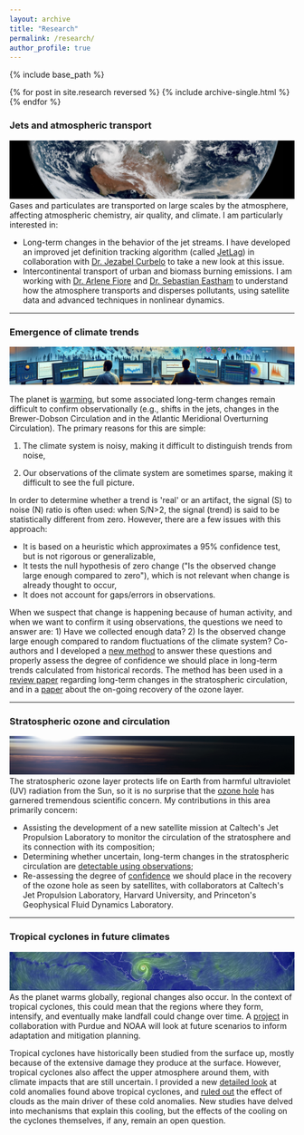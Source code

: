 ```yaml
---
layout: archive
title: "Research"
permalink: /research/
author_profile: true
---
```


{% include base_path %}

{% for post in site.research reversed %}
  {% include archive-single.html %}
{% endfor %}

### Jets and atmospheric transport
![ ](../images/transport.png)
Gases and particulates are transported on large scales by the atmosphere, affecting atmospheric chemistry, air quality, and climate. I am particularly interested in:

* Long-term changes in the behavior of the jet streams. I have developed an improved jet definition tracking algorithm (called [JetLag](https://lrivoire.github.io/JetLag)) in collaboration with [Dr. Jezabel Curbelo](https://web.mat.upc.edu/jezabel.curbelo/) to take a new look at this issue.
* Intercontinental transport of urban and biomass burning emissions. I am working with [Dr. Arlene Fiore](https://www.teampaccc.mit.edu/) and [Dr. Sebastian Eastham](https://www.imperial.ac.uk/people/s.eastham) to understand how the atmosphere transports and disperses pollutants, using satellite data and advanced techniques in nonlinear dynamics.<!-- My research in this area focuses on the transport of ozone between two atmospheric reservoirs with drastically different properties: the troposphere (humid and poor in ozone) and the stratosphere (very dry and rich in ozone). Sometimes, air parcels that originate in the stratosphere travel downward through the tropopause and into the troposphere, sometimes all the way down to the surface, bringing large amounts of ozone to areas that normally exhibit low concentrations of it. This process is called "tropopause folding" or "stratospheric intrusions" and can trigger air quality issues that affect human and ecosystem health, and agricultural yields. To date, we are unsure how the downward transport of ozone associated with stratospheric intrusions may change in the future. Changes in the transport may be dominated by a) changes in the composition of the lower stratosphere, or b) changes in the frequency of stratospheric intrusions. The main challenge in addressing this issue comes from limited satellite coverage and resolution. I am currently collaborating with Universitat Politècnica de Catalunya to develop JetLag, a new jet tracking algorithm that will be the first stepping stone toward taking a new look at this issue. JetLag uses Lagrangian descriptors of the general circulation to produce improved jet coordinate products that are useful in locating stratospheric intrusions. We're also using machine learning to make use of widely available total column ozone retrievals and establish an observational baseline for the ozone transport associated with stratospheric intrusions. Initial results were presented at the [2022 EGU General Assembly](https://meetingorganizer.copernicus.org/EGU22/EGU22-8959.html), and at the [SPARC General Assembly](https://lrivoire.github.io/talks/2022-10-24-talk). Sign up for the JetLag mailing list [here](https://lrivoire.github.io/JetLag).-->

---

### Emergence of climate trends
![ ](../images/toe.png)

The planet is [warming](https://www.climate.gov/news-features/understanding-climate/climate-change-global-temperature), but some associated long-term changes remain difficult to confirm observationally (e.g., shifts in the jets, changes in the Brewer-Dobson Circulation and in the Atlantic Meridional Overturning Circulation). The primary reasons for this are simple:

1) The climate system is noisy, making it difficult to distinguish trends from noise,

2) Our observations of the climate system are sometimes sparse, making it difficult to see the full picture.

In order to determine whether a trend is 'real' or an artifact, the signal (S) to noise (N) ratio is often used: when S/N>2, the signal (trend) is said to be statistically different from zero. However, there are a few issues with this approach:

* It is based on a heuristic which approximates a 95% confidence test, but is not rigorous or generalizable,
* It tests the null hypothesis of zero change ("Is the observed change large enough compared to zero"), which is not relevant when change is already thought to occur, 
* It does not account for gaps/errors in observations.

When we suspect that change is happening because of human activity, and when we want to confirm it using observations, the questions we need to answer are: 1) Have we collected enough data? 2) Is the observed change large enough compared to random fluctuations of the climate system? Co-authors and I developed a [new method](https://agupubs.onlinelibrary.wiley.com/doi/full/10.1029/2024GL109638) to answer these questions and properly assess the degree of confidence we should place in long-term trends calculated from historical records. The method has been used in a [review paper](https://doi.org/10.1029/2023RG000832) regarding long-term changes in the stratospheric circulation, and in a [paper](https://doi.org/10.5194/acp-25-2269-2025) about the on-going recovery of the ozone layer.

---

### Stratospheric ozone and circulation
![ ](../images/stratosphere.png)
The stratospheric ozone layer protects life on Earth from harmful ultraviolet (UV) radiation from the Sun, so it is no surprise that the [ozone hole](https://ozonewatch.gsfc.nasa.gov/facts/hole_SH.html) has garnered tremendous scientific concern. My contributions in this area primarily concern:

* Assisting the development of a new satellite mission at Caltech's Jet Propulsion Laboratory to monitor the circulation of the stratosphere and its connection with its composition;
* Determining whether uncertain, long-term changes in the stratospheric circulation are [detectable using observations](https://meetingorganizer.copernicus.org/EGU23/EGU23-17451.html);
* Re-assessing the degree of [confidence](https://egusphere.copernicus.org/preprints/2024/egusphere-2024-2627/) we should place in the recovery of the ozone hole as seen by satellites, with collaborators at Caltech's Jet Propulsion Laboratory, Harvard University, and Princeton's Geophysical Fluid Dynamics Laboratory. <!--Starting in the 1930s, emissions of synthetic compounds such as chlorofluorocarbons (CFCs) have depleted ozone concentrations in the stratosphere, which led to the appearance of the so-called *ozone hole*. The 1987 Montreal Protocol banned the production of CFCs, and their stratospheric concentrations have ever since been decreasing. Over time, this decrease is expected allow stratospheric ozone concentrations to return to their previous levels. However, whether ozone concentrations have already started to recover or not remains a somewhat open question; while the size of the ozone hole has generally decreased since ~2000, large recent variability prevents scienstists from reaching conclusions with a large degree of statistical confidence. At the center of this problem lies the difficult task of establishing a framework to disentangle possible trends in ozone from a multitude of long-term oscillations in the climate system and their complex interactions with changes in the circulation and in the chemical composition of the stratosphere. In addition to this challenge, one must account for the limitations of current observing systems when analyzing long-term trends. I am working with collaborators at Caltech's Jet Propulsion Laboratory and at Princeton's Geophysical Fluid Dynamics Laboratory to provide answers to the question of the statistical significance of the expected ozone recovery. [Initial results](https://ams.confex.com/ams/102ANNUAL/meetingapp.cgi/Paper/398300) were presented at the 21st Conference on Middle Atmosphere of the American Meteorological Society.-->

---

### Tropical cyclones in future climates
![ ](../images/TC.png)
As the planet warms globally, regional changes also occur. In the context of tropical cyclones, this could mean that the regions where they form, intensify, and eventually make landfall could change over time. A [project](https://ams.confex.com/ams/34HURR/meetingapp.cgi/Paper/386675) in collaboration with Purdue and NOAA will look at future scenarios to inform adaptation and mitigation planning.

Tropical cyclones have historically been studied from the surface up, mostly because of the extensive damage they produce at the surface. However, tropical cyclones also affect the upper atmosphere around them, with climate impacts that are still  uncertain. I provided a new [detailed look](https://lrivoire.github.io/publication/2016-09-24-evolution) at cold anomalies found above tropical cyclones, and [ruled out](https://lrivoire.github.io/publication/2020-06-18-quantifying) the effect of clouds as the main driver of these cold anomalies. New studies have delved into mechanisms that explain this cooling, but the effects of the cooling on the cyclones themselves, if any, remain an open question.
<!-- on meso- to synoptic scales, change is expected in both the tropical cyclogenesis (where and when cyclones form) and in the so-called "steering flow" (where cyclones go). Climate simulations lend themselves well to analyzing changes in the steering flow--however, doing so has thus far involved combining complex vortex tracking algorithms, downscaling techniques, and compositing techniques. While these tools have been useful in making projections, their reliance on empirical, arbitrary, or even model-dependent parameters makes them subject to hidden sensitivities and limited reproducibility. In addition to these shortcomings, climate simulations are not designed to capture the processes at play in tropical cyclogenesis, making risk projections more uncertain. Thus, questions about future tropical cyclone risk remain undoubtedly open, calling for an approach focused on isolating the mechanisms that explain the projected changes. Answers to these questions will inform where and when tropical cyclone risk may reach new areas, a problem of particular importance to low-lying nations and to coastal populations. I am currently working with collaborators at Purdue and NOAA, using a combination of synthetic tropical cyclone trajectories, climate simulations, the historical record of tropical cyclone tracks, and a novel application of multivariate analysis. [Initial results](https://ams.confex.com/ams/34HURR/meetingapp.cgi/Paper/386675) were presented at the AMS 34th Conference on Hurricanes and Tropical Meteorology (May 2021). We are also using so-called geo-engineering scenarios from the [GeoMIP archive](http://climate.envsci.rutgers.edu/geomip/) as a way to quantify the uncertainties and risks associated with the unintended consequences of solar radiation management techniques. -->

 <!-- ### Tropical cyclone structure and dynamics
![1](../images/TC2.png)
 <!-- impacts unfold at the surface, and in part because of the historical scarcity of upper-air observations above open waters.  With the advent of unmanned aircrafts and limb scanning spaceborne instruments, upper-air observations have become more readily available; for example, GPS radio occultation technology now allows the retrieval of the temperature structure in the upper troposphere and lower stratosphere (UTLS) globally, with ~100 m vertical resolution, ~0.1 K accuracy, and in all weather conditions. These data reveal the presence of a ubiquitous, synoptic-scale layer of [cold air near the tropopause above tropical cyclones](https://lrivoire.github.io/publication/2016-09-24-evolution) (and other convective systems), which I call tropopause layer cooling (TLC). The existence of this signal had been documented as early as the 1940s, but its detailed structure and evolution over the lifetime of tropical cyclones had remained unknown until recently. More importantly, the origins of TLC and its potential impacts on the development of the storm below still remain uncertain. Several mechanisms have been proposed to explain TLC, including diabatic cooling at the top of the cloud canopy, and adiabatic cooling due to ascent and divergence. We now know that [cloud radiative effects are unlikely to explain TLC](https://lrivoire.github.io/publication/2020-06-18-quantifying), and I am conducting ongoing research into the mechanisms that main explain ascent and divergence near the tropopause. As to the potential impacts of TLC on the storm below, they include increased potential intensity, turbulence in the outflow layer, heightened clouds, and possible effects on subsequent convection (after the storm has passed). A hierarchical approach with idealized simulations will be necessary to disentangle these effects. -->

